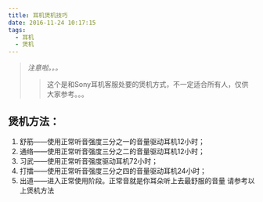 ```yaml
---
title: 耳机煲机技巧
date: 2016-11-24 10:17:15
tags:
  - 耳机
  - 煲机
---
```


> *注意啦。。。* 
>> 这个是和Sony耳机客服处要的煲机方式，不一定适合所有人，仅供大家参考。。。

## 煲机方法： 
1. 舒筋——使用正常听音强度三分之一的音量驱动耳机12小时； 
2. 通络——使用正常听音强度三分之二的音量驱动耳机12小时； 
3. 习武——使用正常听音强度驱动耳机72小时； 
4. 打擂——使用正常听音强度三分之四的音量驱动耳机24小时； 
5. 出道——进入正常使用阶段。正常音就是你耳朵听上去最舒服的音量 请参考以上煲机方法
